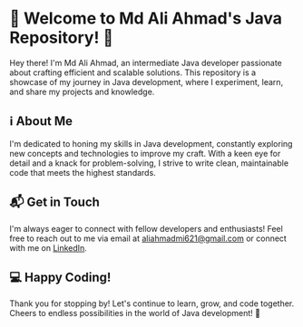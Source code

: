 # 👋 Welcome to Md Ali Ahmad's Java Repository! 👋

Hey there! I'm Md Ali Ahmad, an intermediate Java developer passionate about crafting efficient and scalable solutions. This repository is a showcase of my journey in Java development, where I experiment, learn, and share my projects and knowledge.

## ℹ️ About Me
I'm dedicated to honing my skills in Java development, constantly exploring new concepts and technologies to improve my craft. With a keen eye for detail and a knack for problem-solving, I strive to write clean, maintainable code that meets the highest standards.

## 📬 Get in Touch
I'm always eager to connect with fellow developers and enthusiasts! Feel free to reach out to me via email at [aliahmadmi621@gmail.com](mailto:aliahmadmi621@gmail.com) or connect with me on [LinkedIn](https://www.linkedin.com/in/md-ali-ahmad-48a982239).

## 💻 Happy Coding!
Thank you for stopping by! Let's continue to learn, grow, and code together. Cheers to endless possibilities in the world of Java development! 🎉
